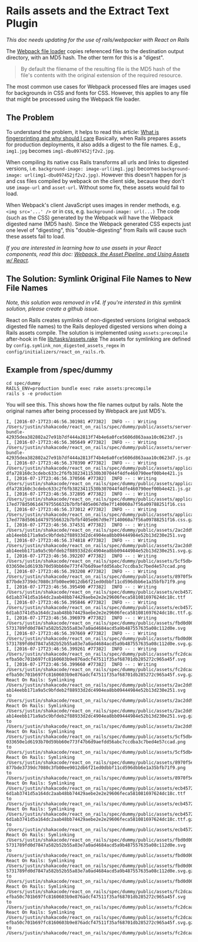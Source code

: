 # Rails assets and the Extract Text Plugin

*This doc needs updating for the use of rails/webpacker with React on Rails*

The [Webpack file loader](https://github.com/webpack/file-loader) copies referenced files to
the destination output directory, with an MD5 hash. The other term for this is a "digest".

> By default the filename of the resulting file is the MD5 hash of the file's contents with
the original extension of the required resource.

The most common use cases for Webpack processed files are images used for backgrounds in
CSS and fonts for CSS. However, this applies to any file that might be processed using the
Webpack file loader.

## The Problem
To understand the problem, it helps to read this article: 
[What is fingerprinting and why should I care](http://guides.rubyonrails.org/asset_pipeline.html#what-is-fingerprinting-and-why-should-i-care-questionmark)
Basically, when Rails prepares assets for production deployments, it also adds a digest
to the file names. E.g., `img1.jpg` becomes `img1-dbu097452jf2v2.jpg`. 

When compiling its native css Rails transforms all urls and links to digested 
versions, i.e. `background-image: image-url(img1.jpg)` becomes 
`background-image: url(img1-dbu097452jf2v2.jpg)`. However this doesn't happen for js and 
css files compiled by webpack on the client side, because they don't use 
`image-url` and `asset-url`. Without some fix, these assets would fail to load.

When Webpack's client JavaScript uses images in render methods, e.g. `<img src='...' />` or 
in css, e.g. `background-image: url(...)` The code (such as the CSS) generated by the Webpack
will have the Webpack digested name (MD5 hash). Since the Webpack generated CSS expects
just one level of "digesting", this "double-digesting" from Rails will cause such these assets
fail to load.

_If you are interested in learning how to use assets in your React components, read this doc: [Webpack, the Asset Pipeline, and Using Assets w/ React](../additional-reading/rails-assets-relative-paths.md)._

## The Solution: Symlink Original File Names to New File Names
_Note, this solution was removed in v14. If you're intersted in this symlink solution, please create
a github issue._

React on Rails creates symlinks of non-digested versions (original webpack digested file names) 
to the Rails deployed digested versions when doing a Rails assets compile. The solution is 
implemented using `assets:precompile` after-hook in 
file [lib/tasks/assets.rake](lib/tasks/assets.rake)
The assets for symlinking are defined by `config.symlink_non_digested_assets_regex` in 
`config/initializers/react_on_rails.rb`.

## Example from /spec/dummy

```
cd spec/dummy
RAILS_ENV=production bundle exec rake assets:precompile
rails s -e production
```

You will see this. This shows how the file names output by rails. Note the original names after
being processed by Webpack are just MD5's.

```
I, [2016-07-17T23:46:56.301981 #77382]  INFO -- : Writing /Users/justin/shakacode/react_on_rails/spec/dummy/public/assets/server-bundle-42935dea382802a27e91b7df444a2813f74b4e6a0fce5606d863aaa10c0623d7.js
I, [2016-07-17T23:46:56.305649 #77382]  INFO -- : Writing /Users/justin/shakacode/react_on_rails/spec/dummy/public/assets/server-bundle-42935dea382802a27e91b7df444a2813f74b4e6a0fce5606d863aaa10c0623d7.js.gz
I, [2016-07-17T23:46:56.370390 #77382]  INFO -- : Writing /Users/justin/shakacode/react_on_rails/spec/dummy/public/assets/application_static-dfa728160c3cdebc633c2f6fb3823411530b307044f4dfe460790eef00b4e421.js
I, [2016-07-17T23:46:56.370566 #77382]  INFO -- : Writing /Users/justin/shakacode/react_on_rails/spec/dummy/public/assets/application_static-dfa728160c3cdebc633c2f6fb3823411530b307044f4dfe460790eef00b4e421.js.gz
I, [2016-07-17T23:46:56.372895 #77382]  INFO -- : Writing /Users/justin/shakacode/react_on_rails/spec/dummy/public/assets/application_static-17ed778d5061d4797556632b7bfbf405e067d9e7f140060a7f56a09788251f16.css
I, [2016-07-17T23:46:56.373012 #77382]  INFO -- : Writing /Users/justin/shakacode/react_on_rails/spec/dummy/public/assets/application_static-17ed778d5061d4797556632b7bfbf405e067d9e7f140060a7f56a09788251f16.css.gz
I, [2016-07-17T23:46:56.374531 #77382]  INFO -- : Writing /Users/justin/shakacode/react_on_rails/spec/dummy/public/assets/2ac2dd94f9b7e54292f6d051f1e4e756-ab14eebb171a9a5c9bfdeb2f88933d2dc4904ea8bb09444984e52b13d230e251.svg
I, [2016-07-17T23:46:56.374818 #77382]  INFO -- : Writing /Users/justin/shakacode/react_on_rails/spec/dummy/public/assets/2ac2dd94f9b7e54292f6d051f1e4e756-ab14eebb171a9a5c9bfdeb2f88933d2dc4904ea8bb09444984e52b13d230e251.svg.gz
I, [2016-07-17T23:46:56.392207 #77382]  INFO -- : Writing /Users/justin/shakacode/react_on_rails/spec/dummy/public/assets/5cf5db49df178f9357603f945752a1ef-033650e1d6193b70d59bb60e773f47b6d9aefdd56abc7ccdba3c7bed4e57ccad.png
I, [2016-07-17T23:46:56.393208 #77382]  INFO -- : Writing /Users/justin/shakacode/react_on_rails/spec/dummy/public/assets/8970f5e1e92aea933b502a2d73976b76-877bde3739dc7080c3fb00ee9012db6f21ed0dbbf11cd596dbb6e1a35bfb71f9.png
I, [2016-07-17T23:46:56.395490 #77382]  INFO -- : Writing /Users/justin/shakacode/react_on_rails/spec/dummy/public/assets/ecb4572a5e478b107dfcb60c16a7eefa-6d1ab3741d5a164dc2aab48bb74429aebe2e2e29606feca581081697624dc18c.ttf
I, [2016-07-17T23:46:56.395846 #77382]  INFO -- : Writing /Users/justin/shakacode/react_on_rails/spec/dummy/public/assets/ecb4572a5e478b107dfcb60c16a7eefa-6d1ab3741d5a164dc2aab48bb74429aebe2e2e29606feca581081697624dc18c.ttf.gz
I, [2016-07-17T23:46:56.396979 #77382]  INFO -- : Writing /Users/justin/shakacode/react_on_rails/spec/dummy/public/assets/fbd0d00cc9b670f05c17893a40da08d0-5731789fd0d7847a582b52b55a83e7a0ad4684acd5a9b487557635a08c112d0e.svg
I, [2016-07-17T23:46:56.397669 #77382]  INFO -- : Writing /Users/justin/shakacode/react_on_rails/spec/dummy/public/assets/fbd0d00cc9b670f05c17893a40da08d0-5731789fd0d7847a582b52b55a83e7a0ad4684acd5a9b487557635a08c112d0e.svg.gz
I, [2016-07-17T23:46:56.399261 #77382]  INFO -- : Writing /Users/justin/shakacode/react_on_rails/spec/dummy/public/assets/fc2dcaaf2057331ff76c5d37e1aa7056-efba50c701b697fc8160603b9e876adcf47511f35af68701db285272c965a45f.svg
I, [2016-07-17T23:46:56.399660 #77382]  INFO -- : Writing /Users/justin/shakacode/react_on_rails/spec/dummy/public/assets/fc2dcaaf2057331ff76c5d37e1aa7056-efba50c701b697fc8160603b9e876adcf47511f35af68701db285272c965a45f.svg.gz
React On Rails: Symlinking /Users/justin/shakacode/react_on_rails/spec/dummy/public/assets/2ac2dd94f9b7e54292f6d051f1e4e756-ab14eebb171a9a5c9bfdeb2f88933d2dc4904ea8bb09444984e52b13d230e251.svg to /Users/justin/shakacode/react_on_rails/spec/dummy/public/assets/2ac2dd94f9b7e54292f6d051f1e4e756.svg
React On Rails: Symlinking /Users/justin/shakacode/react_on_rails/spec/dummy/public/assets/2ac2dd94f9b7e54292f6d051f1e4e756-ab14eebb171a9a5c9bfdeb2f88933d2dc4904ea8bb09444984e52b13d230e251.svg.gz to /Users/justin/shakacode/react_on_rails/spec/dummy/public/assets/2ac2dd94f9b7e54292f6d051f1e4e756.svg.gz
React On Rails: Symlinking /Users/justin/shakacode/react_on_rails/spec/dummy/public/assets/5cf5db49df178f9357603f945752a1ef-033650e1d6193b70d59bb60e773f47b6d9aefdd56abc7ccdba3c7bed4e57ccad.png to /Users/justin/shakacode/react_on_rails/spec/dummy/public/assets/5cf5db49df178f9357603f945752a1ef.png
React On Rails: Symlinking /Users/justin/shakacode/react_on_rails/spec/dummy/public/assets/8970f5e1e92aea933b502a2d73976b76-877bde3739dc7080c3fb00ee9012db6f21ed0dbbf11cd596dbb6e1a35bfb71f9.png to /Users/justin/shakacode/react_on_rails/spec/dummy/public/assets/8970f5e1e92aea933b502a2d73976b76.png
React On Rails: Symlinking /Users/justin/shakacode/react_on_rails/spec/dummy/public/assets/ecb4572a5e478b107dfcb60c16a7eefa-6d1ab3741d5a164dc2aab48bb74429aebe2e2e29606feca581081697624dc18c.ttf to /Users/justin/shakacode/react_on_rails/spec/dummy/public/assets/ecb4572a5e478b107dfcb60c16a7eefa.ttf
React On Rails: Symlinking /Users/justin/shakacode/react_on_rails/spec/dummy/public/assets/ecb4572a5e478b107dfcb60c16a7eefa-6d1ab3741d5a164dc2aab48bb74429aebe2e2e29606feca581081697624dc18c.ttf.gz to /Users/justin/shakacode/react_on_rails/spec/dummy/public/assets/ecb4572a5e478b107dfcb60c16a7eefa.ttf.gz
React On Rails: Symlinking /Users/justin/shakacode/react_on_rails/spec/dummy/public/assets/fbd0d00cc9b670f05c17893a40da08d0-5731789fd0d7847a582b52b55a83e7a0ad4684acd5a9b487557635a08c112d0e.svg to /Users/justin/shakacode/react_on_rails/spec/dummy/public/assets/fbd0d00cc9b670f05c17893a40da08d0.svg
React On Rails: Symlinking /Users/justin/shakacode/react_on_rails/spec/dummy/public/assets/fbd0d00cc9b670f05c17893a40da08d0-5731789fd0d7847a582b52b55a83e7a0ad4684acd5a9b487557635a08c112d0e.svg.gz to /Users/justin/shakacode/react_on_rails/spec/dummy/public/assets/fbd0d00cc9b670f05c17893a40da08d0.svg.gz
React On Rails: Symlinking /Users/justin/shakacode/react_on_rails/spec/dummy/public/assets/fc2dcaaf2057331ff76c5d37e1aa7056-efba50c701b697fc8160603b9e876adcf47511f35af68701db285272c965a45f.svg to /Users/justin/shakacode/react_on_rails/spec/dummy/public/assets/fc2dcaaf2057331ff76c5d37e1aa7056.svg
React On Rails: Symlinking /Users/justin/shakacode/react_on_rails/spec/dummy/public/assets/fc2dcaaf2057331ff76c5d37e1aa7056-efba50c701b697fc8160603b9e876adcf47511f35af68701db285272c965a45f.svg.gz to /Users/justin/shakacode/react_on_rails/spec/dummy/public/assets/fc2dcaaf2057331ff76c5d37e1aa7056.svg
```
